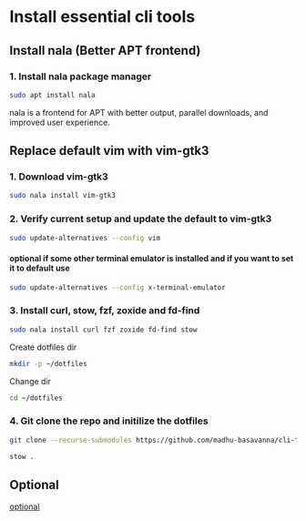# Install essential cli tools

## Install nala (Better APT frontend)

### 1. Install nala package manager

```bash
sudo apt install nala
```

nala is a frontend for APT with better output, parallel downloads, and improved user experience.

## Replace default vim with vim-gtk3

### 1. Download vim-gtk3

```bash
sudo nala install vim-gtk3
```

### 2. Verify current setup and update the default to vim-gtk3

```bash
sudo update-alternatives --config vim
```

#### optional if some other terminal emulator is installed and if you want to set it to default use
```bash
sudo update-alternatives --config x-terminal-emulator
```

### 3. Install curl, stow, fzf, zoxide and fd-find

```bash
sudo nala install curl fzf zoxide fd-find stow
```

Create dotfiles dir
```bash
mkdir -p ~/dotfiles
```

Change dir
```bash
cd ~/dotfiles
```

### 4. Git clone the repo and initilize the dotfiles
```bash
git clone --recurse-submodules https://github.com/madhu-basavanna/cli-tools.git
```

```bash
stow .
```

## Optional

[optional](optional.md)
